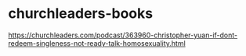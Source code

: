 # churchleaders-books
https://churchleaders.com/podcast/363960-christopher-yuan-if-dont-redeem-singleness-not-ready-talk-homosexuality.html
